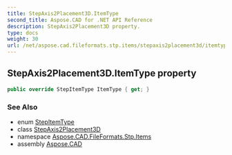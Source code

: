 ```yaml
---
title: StepAxis2Placement3D.ItemType
second_title: Aspose.CAD for .NET API Reference
description: StepAxis2Placement3D property. 
type: docs
weight: 30
url: /net/aspose.cad.fileformats.stp.items/stepaxis2placement3d/itemtype/
---
```

## StepAxis2Placement3D.ItemType property

```csharp
public override StepItemType ItemType { get; }
```

### See Also

* enum [StepItemType](../../stepitemtype/)
* class [StepAxis2Placement3D](../)
* namespace [Aspose.CAD.FileFormats.Stp.Items](../../stepaxis2placement3d/)
* assembly [Aspose.CAD](../../../)


